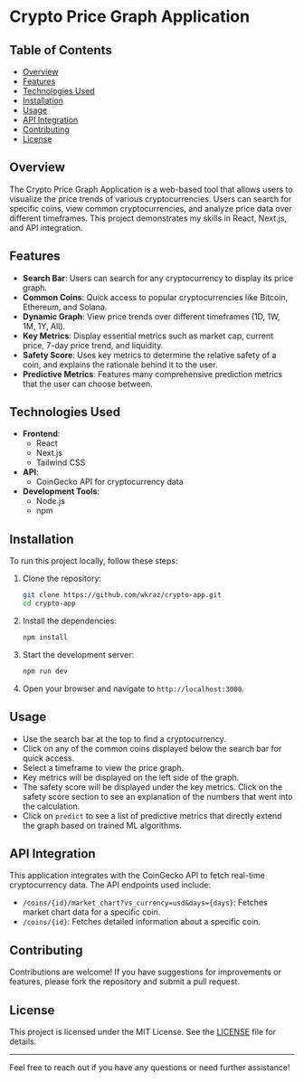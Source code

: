 # Crypto Price Graph Application

## Table of Contents
- [Overview](#overview)
- [Features](#features)
- [Technologies Used](#technologies-used)
- [Installation](#installation)
- [Usage](#usage)
- [API Integration](#api-integration)
- [Contributing](#contributing)
- [License](#license)

## Overview
The Crypto Price Graph Application is a web-based tool that allows users to visualize the price trends of various cryptocurrencies. Users can search for specific coins, view common cryptocurrencies, and analyze price data over different timeframes. This project demonstrates my skills in React, Next.js, and API integration.

## Features
- **Search Bar**: Users can search for any cryptocurrency to display its price graph.
- **Common Coins**: Quick access to popular cryptocurrencies like Bitcoin, Ethereum, and Solana.
- **Dynamic Graph**: View price trends over different timeframes (1D, 1W, 1M, 1Y, All).
- **Key Metrics**: Display essential metrics such as market cap, current price, 7-day price trend, and liquidity.
- **Safety Score**: Uses key metrics to determine the relative safety of a coin, and explains the rationale behind it to the user.
- **Predictive Metrics**: Features many comprehensive prediction metrics that the user can choose between. 

## Technologies Used
- **Frontend**: 
  - React
  - Next.js
  - Tailwind CSS
- **API**: 
  - CoinGecko API for cryptocurrency data
- **Development Tools**: 
  - Node.js
  - npm

## Installation
To run this project locally, follow these steps:

1. Clone the repository:
   ```bash
   git clone https://github.com/wkraz/crypto-app.git
   cd crypto-app
   ```

2. Install the dependencies:
   ```bash
   npm install
   ```

3. Start the development server:
   ```bash
   npm run dev
   ```

4. Open your browser and navigate to `http://localhost:3000`.

## Usage
- Use the search bar at the top to find a cryptocurrency.
- Click on any of the common coins displayed below the search bar for quick access.
- Select a timeframe to view the price graph.
- Key metrics will be displayed on the left side of the graph.
- The safety score will be displayed under the key metrics. Click on the safety score section to see an explanation of the numbers that went into the calculation.
- Click on `predict` to see a list of predictive metrics that directly extend the graph based on trained ML algorithms.

## API Integration
This application integrates with the CoinGecko API to fetch real-time cryptocurrency data. The API endpoints used include:
- `/coins/{id}/market_chart?vs_currency=usd&days={days}`: Fetches market chart data for a specific coin.
- `/coins/{id}`: Fetches detailed information about a specific coin.

## Contributing
Contributions are welcome! If you have suggestions for improvements or features, please fork the repository and submit a pull request.

## License
This project is licensed under the MIT License. See the [LICENSE](LICENSE) file for details.

---

Feel free to reach out if you have any questions or need further assistance!
